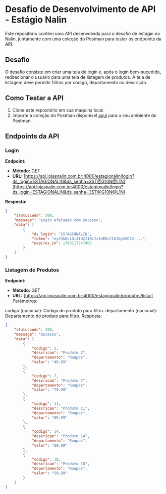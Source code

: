 # Desafio de Desenvolvimento de API - Estágio Nalin

Este repositório contém uma API desenvolvida para o desafio de estágio na Nalin, juntamente com uma coleção do Postman para testar os endpoints da API.

## Desafio

O desafio consiste em criar uma tela de login e, após o login bem-sucedido, redirecionar o usuário para uma tela de listagem de produtos. A tela de listagem deve permitir filtros por código, departamento ou descrição.

## Como Testar a API

1. Clone este repositório em sua máquina local.
2. Importe a coleção do Postman disponível [aqui](https://orange-satellite-630151.postman.co/workspace/NALIN~d55be685-6684-48a1-903a-269d6614028a/collection/27431475-9f064d42-fd51-4c98-951e-5e94e5a9d3ab?action=share&source=collection_link&creator=27431475) para o seu ambiente do Postman.

## Endpoints da API

### Login

**Endpoint:**
- **Método:** GET
- **URL:** [https://api.lojasnalin.com.br:4000/estagionalin/login?ds_login=ESTAGIONALIN&ds_senha=3ST@G10N@L1N](https://api.lojasnalin.com.br:4000/estagionalin/login?ds_login=ESTAGIONALIN&ds_senha=3ST@G10N@L1N)

**Resposta:**
```json
{
    "statuscode": 200,
    "message": "Login efetuado com sucesso",
    "data": [
        {
            "ds_login": "ESTAGIONALIN",
            "token": "eyJhbGciOiJIUzI1NiIsInR5cCI6IkpXVCJ9....",
            "expires_in": 1703117247405
        }
    ]
}
```

### Listagem de Produtos
**Endpoint:**
- **Método:** GET
- **URL:** [https://api.lojasnalin.com.br:4000/estagionalin/produtos/listar]
Parâmetros:

codigo (opcional): Código do produto para filtro.
departamento (opcional): Departamento do produto para filtro.
Resposta:

```json
{
    "statuscode": 200,
    "message": "Sucesso",
    "data": [
        {
            "codigo": 2,
            "descricao": "Produto 2",
            "departamento": "Roupas",
            "valor": "49.99"
        },
        {
            "codigo": 7,
            "descricao": "Produto 7",
            "departamento": "Roupas",
            "valor": "79.99"
        },
        {
            "codigo": 11,
            "descricao": "Produto 11",
            "departamento": "Roupas",
            "valor": "69.99"
        },
        {
            "codigo": 14,
            "descricao": "Produto 14",
            "departamento": "Roupas",
            "valor": "89.99"
        },
        {
            "codigo": 18,
            "descricao": "Produto 18",
            "departamento": "Roupas",
            "valor": "59.99"
        }
    ]
}
```
